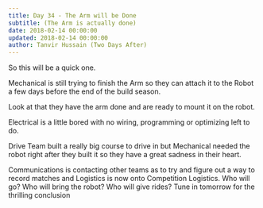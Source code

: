 ```yaml
---
title: Day 34 - The Arm will be Done
subtitle: (The Arm is actually done)
date: 2018-02-14 00:00:00
updated: 2018-02-14 00:00:00
author: Tanvir Hussain (Two Days After)
---
```

So this will be a quick one.

Mechanical is still trying to finish the Arm so they can attach it to the Robot a few days before the end of the build season.

Look at that they have the arm done and are ready to mount it on the robot.

Electrical is a little bored with no wiring, programming or optimizing left to do.

Drive Team built a really big course to drive in but Mechanical needed the robot right after they built it so they have a great sadness in their heart.

Communications is contacting other teams as to try and figure out a way to record matches and Logistics is now onto Competition Logistics. Who will go? Who will bring the robot? Who will give rides? Tune in tomorrow for the thrilling conclusion
